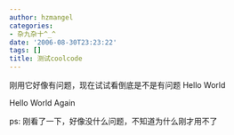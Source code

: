 ```yaml
---
author: hzmangel
categories:
- 杂九杂十^_^
date: '2006-08-30T23:23:22'
tags: []
title: 测试coolcode
---
```

刚用它好像有问题，现在试试看倒底是不是有问题 Hello World

Hello World Again

ps: 刚看了一下，好像没什么问题，不知道为什么刚才用不了